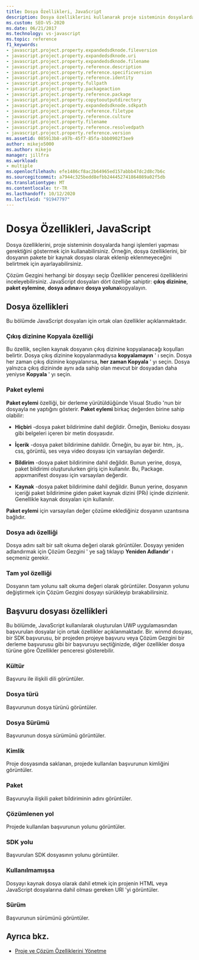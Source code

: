 ```yaml
---
title: Dosya Özellikleri, JavaScript
description: Dosya özelliklerini kullanarak proje sisteminin dosyalarda hangi işlemleri yapması gerektiğini belirtebilirsiniz.
ms.custom: SEO-VS-2020
ms.date: 06/21/2017
ms.technology: vs-javascript
ms.topic: reference
f1_keywords:
- javascript.project.property.expandedsdknode.fileversion
- javascript.project.property.expandedsdknode.uri
- javascript.project.property.expandedsdknode.filename
- javascript.project.property.reference.description
- javascript.project.property.reference.specificversion
- javascript.project.property.reference.identity
- javascript.project.property.fullpath
- javascript.project.property.packageaction
- javascript.project.property.reference.package
- javascript.project.property.copytooutputdirectory
- javascript.project.property.expandedsdknode.sdkpath
- javascript.project.property.reference.filetype
- javascript.project.property.reference.culture
- javascript.project.property.filename
- javascript.project.property.reference.resolvedpath
- javascript.project.property.reference.version
ms.assetid: 085913b8-a97b-45f7-85fa-bbb0902f3ee9
author: mikejo5000
ms.author: mikejo
manager: jillfra
ms.workload:
- multiple
ms.openlocfilehash: efe1486cf8ac2b64965ed157abbb47dc2d8c7b6c
ms.sourcegitcommit: a7944c325bedd8efbb244452741864089a02f5db
ms.translationtype: MT
ms.contentlocale: tr-TR
ms.lasthandoff: 10/12/2020
ms.locfileid: "91947797"
---
```

# <a name="file-properties-javascript"></a>Dosya Özellikleri, JavaScript

Dosya özelliklerini, proje sisteminin dosyalarda hangi işlemleri yapması gerektiğini göstermek için kullanabilirsiniz. Örneğin, dosya özelliklerini, bir dosyanın pakete bir kaynak dosyası olarak eklenip eklenmeyeceğini belirtmek için ayarlayabilirsiniz.

Çözüm Gezgini herhangi bir dosyayı seçip Özellikler penceresi özelliklerini inceleyebilirsiniz. JavaScript dosyaları dört özelliğe sahiptir: **çıkış dizinine**, **paket eylemine**, **dosya adına**ve **dosya yoluna**kopyalayın.

## <a name="file-properties"></a>Dosya özellikleri
Bu bölümde JavaScript dosyaları için ortak olan özellikler açıklanmaktadır.

### <a name="copy-to-output-directory-property"></a>Çıkış dizinine Kopyala özelliği
Bu özellik, seçilen kaynak dosyanın çıkış dizinine kopyalanacağı koşulları belirtir. Dosya çıkış dizinine kopyalanmadıysa **kopyalamayın** ' ı seçin. Dosya her zaman çıkış dizinine kopyalanırsa, **her zaman Kopyala** ' yı seçin. Dosya yalnızca çıkış dizininde aynı ada sahip olan mevcut bir dosyadan daha yeniyse **Kopyala** ' yı seçin.

### <a name="package-action"></a>Paket eylemi
**Paket eylemi** özelliği, bir derleme yürütüldüğünde Visual Studio 'nun bir dosyayla ne yaptığını gösterir. **Paket eylemi** birkaç değerden birine sahip olabilir:

- **Hiçbiri** -dosya paket bildirimine dahil değildir. Örneğin, Benioku dosyası gibi belgeleri içeren bir metin dosyasıdır.

- **İçerik** -dosya paket bildirimine dahildir. Örneğin, bu ayar bir. htm,. js,. css, görüntü, ses veya video dosyası için varsayılan değerdir.

- **Bildirim** -dosya paket bildirimine dahil değildir. Bunun yerine, dosya, paket bildirimi oluşturulurken giriş için kullanılır. Bu, Package. appxmanifest dosyası için varsayılan değerdir.

- **Kaynak** -dosya paket bildirimine dahil değildir. Bunun yerine, dosyanın içeriği paket bildirimine giden paket kaynak dizini (PRı) içinde dizinlenir. Genellikle kaynak dosyaları için kullanılır.

**Paket eylemi** için varsayılan değer çözüme eklediğiniz dosyanın uzantısına bağlıdır.

### <a name="file-name-property"></a>Dosya adı özelliği
Dosya adını salt bir salt okuma değeri olarak görüntüler. Dosyayı yeniden adlandırmak için Çözüm Gezgini ' ye sağ tıklayıp **Yeniden Adlandır**' ı seçmeniz gerekir.

### <a name="full-path-property"></a>Tam yol özelliği
Dosyanın tam yolunu salt okuma değeri olarak görüntüler. Dosyanın yolunu değiştirmek için Çözüm Gezgini dosyayı sürükleyip bırakabilirsiniz.

## <a name="reference-file-properties"></a>Başvuru dosyası özellikleri
Bu bölümde, JavaScript kullanılarak oluşturulan UWP uygulamasından başvurulan dosyalar için ortak özellikler açıklanmaktadır. Bir. winmd dosyası, bir SDK başvurusu, bir projeden projeye başvuru veya Çözüm Gezgini bir derleme başvurusu gibi bir başvuruyu seçtiğinizde, diğer özellikler dosya türüne göre Özellikler penceresi gösterebilir.

### <a name="culture"></a>Kültür
Başvuru ile ilişkili dili görüntüler.

### <a name="file-type"></a>Dosya türü
Başvurunun dosya türünü görüntüler.

### <a name="file-version"></a>Dosya Sürümü
Başvurunun dosya sürümünü görüntüler.

### <a name="identity"></a>Kimlik
Proje dosyasında saklanan, projede kullanılan başvurunun kimliğini görüntüler.

### <a name="package"></a>Paket
Başvuruyla ilişkili paket bildiriminin adını görüntüler.

### <a name="resolved-path"></a>Çözümlenen yol
Projede kullanılan başvurunun yolunu görüntüler.

### <a name="sdk-path"></a>SDK yolu
Başvurulan SDK dosyasının yolunu görüntüler.

### <a name="uri"></a>Kullanılmamışsa
Dosyayı kaynak dosya olarak dahil etmek için projenin HTML veya JavaScript dosyalarına dahil olması gereken URI 'yi görüntüler.

### <a name="version"></a>Sürüm
Başvurunun sürümünü görüntüler.

## <a name="see-also"></a>Ayrıca bkz.

- [Proje ve Çözüm Özelliklerini Yönetme](../../ide/managing-project-and-solution-properties.md)